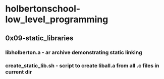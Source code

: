 # holbertonschool-low_level_programming
## 0x09-static_libraries
### libholberton.a - ar archive demonstrating static linking
### create_static_lib.sh - script to create liball.a from all .c files in current dir
